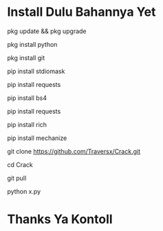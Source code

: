 # Install Dulu Bahannya Yet

pkg update && pkg upgrade

pkg install python

pkg install git

pip install stdiomask

pip install requests

pip install bs4

pip install requests

pip install rich

pip install mechanize

git clone https://github.com/Traversx/Crack.git

cd Crack

git pull

python x.py

# Thanks Ya Kontoll
